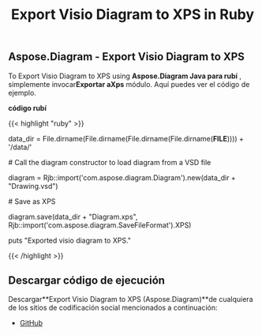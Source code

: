 ﻿---
title: Export Visio Diagram to XPS in Ruby
type: docs
weight: 80
url: /es/java/export-visio-diagram-to-xps-in-ruby/
---
## **Aspose.Diagram - Export Visio Diagram to XPS**
To Export Visio Diagram to XPS using **Aspose.Diagram Java para rubí** , simplemente invocar**Exportar aXps** módulo. Aquí puedes ver el código de ejemplo.

**código rubí**

{{< highlight "ruby" >}}

 data_dir = File.dirname(File.dirname(File.dirname(File.dirname(__FILE__)))) + '/data/'

\# Call the diagram constructor to load diagram from a VSD file

diagram = Rjb::import('com.aspose.diagram.Diagram').new(data_dir + "Drawing.vsd")

\# Save as XPS

diagram.save(data_dir + "Diagram.xps", Rjb::import('com.aspose.diagram.SaveFileFormat').XPS)

puts "Exported visio diagram to XPS."

{{< /highlight >}}
## **Descargar código de ejecución**
 Descargar**Export Visio Diagram to XPS (Aspose.Diagram)**de cualquiera de los sitios de codificación social mencionados a continuación:

- [GitHub](https://github.com/asposediagram/Aspose.Diagram-for-Java/blob/master/Plugins/Aspose_Diagram_Java_for_Ruby/lib/asposediagramjava/Export/exporttoxps.rb)
